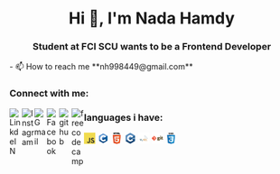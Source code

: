  <h1 align="center">Hi 👋, I'm Nada Hamdy</h1>
<h3 align="center">Student at FCI SCU wants to be a Frontend Developer</h3>
- 📫 How to reach me **nh998449@gmail.com**
 
 <h3 align="left">Connect with me:</h3>

 <a target="_blank" href=" https://www.linkedin.com/in/nada-hamdy-507158237/">
  <img align="left" alt="LinkdeIN" width="22px" src="https://cdn.jsdelivr.net/npm/simple-icons@v3/icons/linkedin.svg" />
</a>
 
<a target="_blank" href="https://www.instagram.com/nadahamdy120/">
  <img align="left" alt="Instagram" width="22px" src="https://cdn.jsdelivr.net/npm/simple-icons@v3/icons/instagram.svg" />
</a>
 
<a target="_blank" href="mailto:nh9984410@gmail.com">
  <img align="left" alt="Gmail" width="22px" src="https://cdn.jsdelivr.net/npm/simple-icons@v3/icons/gmail.svg" />
</a>
<a target="_blank" href= https://www.facebook.com/nada.hamdy.338658/">
  <img align="left" alt="Facebook" width="22px" src="https://cdn.jsdelivr.net/npm/simple-icons@v3/icons/facebook.svg" />
</a>

   <a target="_blank" href= "https://github.com/nadahamdy11">
  <img align="left" alt="github" width="22px" src="https://cdn.jsdelivr.net/npm/simple-icons@v3/icons/github.svg" />
</a>                                                                                                                     
                                                                                                                     
 <a target="_blank" href= "https://www.freecodecamp.org/nadahamdy11">
  <img align="left" alt="freecodecamp" width="22px" src="https://cdn.jsdelivr.net/npm/simple-icons@v3/icons/freecodecamp.svg" />
</a>                                                                                                             
                                                                                                                     
     
                                                                                                                             
  <h3 align="left">languages i have:</h3>

 <code><img height="20" src="https://raw.githubusercontent.com/github/explore/80688e429a7d4ef2fca1e82350fe8e3517d3494d/topics/javascript/javascript.png"></code> 
<code><img height="20" src="https://raw.githubusercontent.com/github/explore/80688e429a7d4ef2fca1e82350fe8e3517d3494d/topics/c/c.png"></code>
<code><img height="20" src="https://raw.githubusercontent.com/github/explore/80688e429a7d4ef2fca1e82350fe8e3517d3494d/topics/html/html.png"></code>
<code><img height="20" src="https://raw.githubusercontent.com/github/explore/80688e429a7d4ef2fca1e82350fe8e3517d3494d/topics/cpp/cpp.png"></code>
<code><img height="20" src="https://raw.githubusercontent.com/github/explore/80688e429a7d4ef2fca1e82350fe8e3517d3494d/topics/mysql/mysql.png"></code>
<code><img height="20" src="https://raw.githubusercontent.com/github/explore/80688e429a7d4ef2fca1e82350fe8e3517d3494d/topics/git/git.png"></code>
<code><img height="20" src="https://raw.githubusercontent.com/github/explore/80688e429a7d4ef2fca1e82350fe8e3517d3494d/topics/css/css.png"></code>
  
